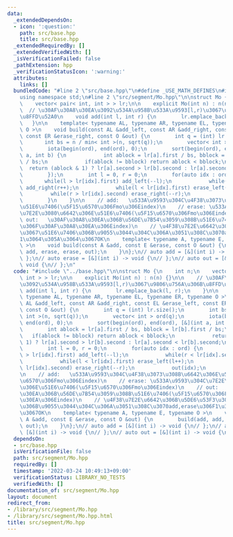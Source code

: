 ```yaml
---
data:
  _extendedDependsOn:
  - icon: ':question:'
    path: src/base.hpp
    title: src/base.hpp
  _extendedRequiredBy: []
  _extendedVerifiedWith: []
  _isVerificationFailed: false
  _pathExtension: hpp
  _verificationStatusIcon: ':warning:'
  attributes:
    links: []
  bundledCode: "#line 2 \"src/base.hpp\"\n#define _USE_MATH_DEFINES\n#include <bits/stdc++.h>\n\
    using namespace std;\n#line 2 \"src/segment/Mo.hpp\"\n\nstruct Mo {\n    int n;\n\
    \    vector< pair< int, int > > lr;\n\n    explicit Mo(int n) : n(n) {}\n\n  \
    \  // \u30AF\u30A8\u30EA\u3092\u534A\u958B\u533A\u9593[l,r)\u3067\u9806\u756A\u306B\
    \u8FFD\u52A0\n    void add(int l, int r) {\n        lr.emplace_back(l, r);\n \
    \   }\n\n    template< typename AL, typename AR, typename EL, typename ER, typename\
    \ O >\n    void build(const AL &add_left, const AR &add_right, const EL &erase_left,\
    \ const ER &erase_right, const O &out) {\n        int q = (int) lr.size();\n \
    \       int bs = n / min< int >(n, sqrt(q));\n        vector< int > ord(q);\n\
    \        iota(begin(ord), end(ord), 0);\n        sort(begin(ord), end(ord), [&](int\
    \ a, int b) {\n            int ablock = lr[a].first / bs, bblock = lr[b].first\
    \ / bs;\n            if(ablock != bblock) return ablock < bblock;\n          \
    \  return (ablock & 1) ? lr[a].second > lr[b].second : lr[a].second < lr[b].second;\n\
    \        });\n        int l = 0, r = 0;\n        for(auto idx : ord) {\n     \
    \       while(l > lr[idx].first) add_left(--l);\n            while(r < lr[idx].second)\
    \ add_right(r++);\n            while(l < lr[idx].first) erase_left(l++);\n   \
    \         while(r > lr[idx].second) erase_right(--r);\n            out(idx);\n\
    \        }\n    }\n\n    // add:   \u533A\u9593\u304C\u4F38\u3073\u308B\u6642\u306E\
    \u51E6\u7406(\u5F15\u6570\u306Fmo\u306Eindex)\n    // erase: \u533A\u9593\u304C\
    \u7E2E\u3080\u6642\u306E\u51E6\u7406(\u5F15\u6570\u306Fmo\u306Eindex)\n    //\
    \ out:   \u30AF\u30A8\u30EA\u306B\u56DE\u7B54\u3059\u308B\u51E6\u7406(\u5F15\u6570\
    \u306F\u30AF\u30A8\u30EA\u306Eindex)\n    // \u4F38\u7E2E\u6642\u306B\u5DE6\u53F3\
    \u3067\u51E6\u7406\u306B\u9055\u3044\u304C\u306A\u3051\u308C\u3070add,erase\u306F\
    1\u3064\u305A\u3064\u3067OK\n    template< typename A, typename E, typename O\
    \ >\n    void build(const A &add, const E &erase, const O &out) {\n        build(add,\
    \ add, erase, erase, out);\n    }\n};\n// auto add = [&](int i) -> void {\n//\
    \ };\n// auto erase = [&](int i) -> void {\n// };\n// auto out = [&](int i) ->\
    \ void {\n// };\n"
  code: "#include \"../base.hpp\"\n\nstruct Mo {\n    int n;\n    vector< pair< int,\
    \ int > > lr;\n\n    explicit Mo(int n) : n(n) {}\n\n    // \u30AF\u30A8\u30EA\
    \u3092\u534A\u958B\u533A\u9593[l,r)\u3067\u9806\u756A\u306B\u8FFD\u52A0\n    void\
    \ add(int l, int r) {\n        lr.emplace_back(l, r);\n    }\n\n    template<\
    \ typename AL, typename AR, typename EL, typename ER, typename O >\n    void build(const\
    \ AL &add_left, const AR &add_right, const EL &erase_left, const ER &erase_right,\
    \ const O &out) {\n        int q = (int) lr.size();\n        int bs = n / min<\
    \ int >(n, sqrt(q));\n        vector< int > ord(q);\n        iota(begin(ord),\
    \ end(ord), 0);\n        sort(begin(ord), end(ord), [&](int a, int b) {\n    \
    \        int ablock = lr[a].first / bs, bblock = lr[b].first / bs;\n         \
    \   if(ablock != bblock) return ablock < bblock;\n            return (ablock &\
    \ 1) ? lr[a].second > lr[b].second : lr[a].second < lr[b].second;\n        });\n\
    \        int l = 0, r = 0;\n        for(auto idx : ord) {\n            while(l\
    \ > lr[idx].first) add_left(--l);\n            while(r < lr[idx].second) add_right(r++);\n\
    \            while(l < lr[idx].first) erase_left(l++);\n            while(r >\
    \ lr[idx].second) erase_right(--r);\n            out(idx);\n        }\n    }\n\
    \n    // add:   \u533A\u9593\u304C\u4F38\u3073\u308B\u6642\u306E\u51E6\u7406(\u5F15\
    \u6570\u306Fmo\u306Eindex)\n    // erase: \u533A\u9593\u304C\u7E2E\u3080\u6642\
    \u306E\u51E6\u7406(\u5F15\u6570\u306Fmo\u306Eindex)\n    // out:   \u30AF\u30A8\
    \u30EA\u306B\u56DE\u7B54\u3059\u308B\u51E6\u7406(\u5F15\u6570\u306F\u30AF\u30A8\
    \u30EA\u306Eindex)\n    // \u4F38\u7E2E\u6642\u306B\u5DE6\u53F3\u3067\u51E6\u7406\
    \u306B\u9055\u3044\u304C\u306A\u3051\u308C\u3070add,erase\u306F1\u3064\u305A\u3064\
    \u3067OK\n    template< typename A, typename E, typename O >\n    void build(const\
    \ A &add, const E &erase, const O &out) {\n        build(add, add, erase, erase,\
    \ out);\n    }\n};\n// auto add = [&](int i) -> void {\n// };\n// auto erase =\
    \ [&](int i) -> void {\n// };\n// auto out = [&](int i) -> void {\n// };\n"
  dependsOn:
  - src/base.hpp
  isVerificationFile: false
  path: src/segment/Mo.hpp
  requiredBy: []
  timestamp: '2022-03-24 10:49:13+09:00'
  verificationStatus: LIBRARY_NO_TESTS
  verifiedWith: []
documentation_of: src/segment/Mo.hpp
layout: document
redirect_from:
- /library/src/segment/Mo.hpp
- /library/src/segment/Mo.hpp.html
title: src/segment/Mo.hpp
---
```

